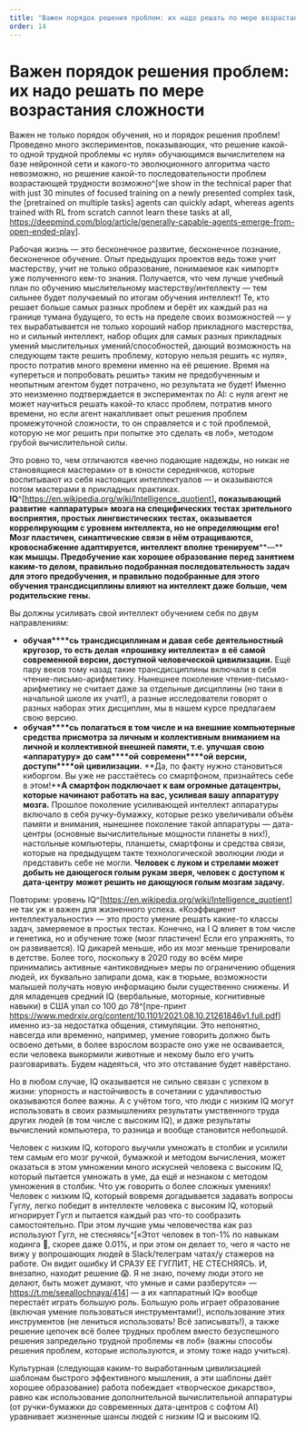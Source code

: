 ```yaml
---
title: "Важен порядок решения проблем: их надо решать по мере возрастания сложности"
order: 14
---
```


# Важен порядок решения проблем: их надо решать по мере возрастания сложности

Важен не только порядок обучения, но и порядок решения проблем! Проведено много экспериментов, показывающих, что решение какой-то одной трудной проблемы «с нуля» обучающимся вычислителем на базе нейронной сети и какого-то эволюционного алгоритма часто невозможно, но решение какой-то последовательности проблем возрастающей трудности возможно^[we show in the technical paper that with just 30 minutes of focused training on a newly presented complex task, the [pretrained on multiple tasks] agents can quickly adapt, whereas agents trained with RL from scratch cannot learn these tasks at all, <https://deepmind.com/blog/article/generally-capable-agents-emerge-from-open-ended-play>].

Рабочая жизнь — это бесконечное развитие, бесконечное познание, бесконечное обучение. Опыт предыдущих проектов ведь тоже учит мастерству, учит не только образование, понимаемое как «импорт» уже полученного кем-то знания. Получается, что чем лучше учебный план по обучению мыслительному мастерству/интеллекту — тем сильнее будет получаемый по итогам обучения интеллект! Те, кто решает больше самых разных проблем и берёт их каждый раз на границе тумана будущего, то есть на пределе своих возможностей — у тех вырабатывается не только хороший набор прикладного мастерства, но и сильный интеллект, набор общих для самых разных прикладных умений мыслительных умений/способностей, дающий возможность на следующем такте решить проблему, которую нельзя решить «с нуля», просто потратив много времени именно на её решение. Время на «упереться и попробовать решить» таким не предобученным и неопытным агентом будет потрачено, но результата не будет! Именно это неизменно подтверждается в экспериментах по AI: с нуля агент не может научиться решать какой-то класс проблем, потратив много времени, но если агент накапливает опыт решения проблем промежуточной сложности, то он справляется и с той проблемой, которую не мог решить при попытке это сделать «в лоб», методом грубой вычислительной силы.

Это ровно то, чем отличаются «вечно подающие надежды, но никак не становящиеся мастерами» от в юности середнячков, которые воспитывают из себя настоящих интеллектуалов — и оказываются потом мастерами в прикладных практиках. **IQ**^[<https://en.wikipedia.org/wiki/Intelligence_quotient>]**, показывающий развитие** **«****аппаратуры****»** **мозга на специфических тестах зрительного восприятия, простых лингвистических тестах, оказывается коррелирующим с уровнем интеллекта, но не определяющим его! Мозг пластичен, синаптические связи в нём отращиваются, кровоснабжение адаптируется, интеллект вполне тренируем****—** **как мышцы. Предобучение как хорошее образование перед занятием каким-то делом, правильно подобранная последовательность задач для этого предобучения, и правильно подобранные для этого обучения трансдисциплины влияют на интеллект даже больше, чем родительские гены.**

Вы должны усиливать свой интеллект обучением себя по двум направлениям:

* **обучая****сь** **трансдисциплинам и давая** **себе** **деятельностный кругозор, то есть делая** **«****прошивку интеллекта****»** **в её самой современной версии, доступной человеческой цивилизации.** Ещё пару веков тому назад такие трансдисциплины включали в себя чтение-письмо-арифметику. Нынешнее поколение чтение-письмо-арифметику не считает даже за отдельные дисциплины (но таки в начальной школе их учат!), а разные исследователи говорят о разных наборах этих дисциплин, мы в нашем курсе предлагаем свою версию.
* **обучая****сь** **полагаться в том числе и на внешние компьютерные средства присмотра за личным и коллективным вниманием на личной и коллективной внешней памяти, т.е. улучшая** **свою «****аппаратуру****»** **до** **сам****ой** **современн****ой** **верси****и****, доступн****ой** **цивилизации.** **Да, по факту нужно становиться киборгом. Вы уже не расстаётесь со смартфоном, признайтесь себе в этом!****А смартфон подключает к вам огромные датацентры, которые начинают работать на вас, усиливая вашу** **аппаратуру мозга.** Прошлое поколение усиливающей интеллект аппаратуры включало в себя ручку-бумажку, которые резко увеличивали объём памяти и внимания, нынешнее поколение такой аппаратуры — дата-центры (основные вычислительные мощности планеты в них!), настольные компьютеры, планшеты, смартфоны и средства связи, которые на предыдущем такте технологической эволюции люди и представить себе не могли. **Человек с луком и стрелами может добыть не дающегося голым рукам зверя, человек с** **доступом к дата-центру** **может решить не дающуюся голым мозгам задачу.**

Повторим: уровень IQ^[<https://en.wikipedia.org/wiki/Intelligence_quotient>] не так уж и важен для жизненного успеха. «Коэффициент интеллектуальности» — это просто умение решать какие-то классы задач, замеряемое в простых тестах. Конечно, на I Q влияет в том числе и генетика, но и обучение тоже (мозг пластичен! Если его упражнять, то он развивается). IQ дикарей меньше, ибо их мозг меньше тренировали в детстве. Более того, поскольку в 2020 году во всём мире принимались активные «антиковидные» меры по ограничению общения людей, их буквально запирали дома, как в тюрьме, возможности малышей получать новую информацию были существенно снижены. И для младенцев средний IQ (вербальные, моторные, когнитивные навыки) в США упал со 100 до 78^[пре-принт <https://www.medrxiv.org/content/10.1101/2021.08.10.21261846v1.full.pdf>] именно из-за недостатка общения, стимуляции. Это непонятно, навсегда или временно, например, умение говорить должно быть освоено детьми, в более взрослом возрасте оно уже не осваивается, если человека выкормили животные и некому было его учить разговаривать. Будем надеяться, что это отставание будет навёрстано.

Но в любом случае, IQ оказывается не сильно связан с успехом в жизни: упорность и настойчивость в сочетании с удачливостью оказываются более важны. А с учётом того, что люди с низким IQ могут использовать в своих размышлениях результаты умственного труда других людей (в том числе с высоким IQ), и даже результаты вычислений компьютера, то разница и вообще становится небольшой.

Человек с низким IQ, которого выучили умножать в столбик и усилили тем самым его мозг ручкой, бумажкой и методом вычисления, может оказаться в этом умножении много искусней человека с высоким IQ, который пытается умножать в уме, да ещё и незнаком с методом умножения в столбик. Что уж говорить о более сложных умениях! Человек с низким IQ, который вовремя догадывается задавать вопросы Гуглу, легко победит в интеллекте человека с высоким IQ, который игнорирует Гугл и пытается каждый раз что-то сообразить самостоятельно. При этом лучшие умы человечества как раз используют Гугл, не стесняясь^[«Этот человек в топ-1% по навыкам кодинга 💯, скорее даже 0.01%, и при этом он делает то, чего я часто не вижу у вопрошающих людей в Slack/телеграм чатах/у стажеров на работе. Он видит ошибку И СРАЗУ ЕЕ ГУГЛИТ, НЕ СТЕСНЯЯСЬ. И, внезапно, находит решение 😱. Я не знаю, почему люди этого не делают, быть может думают, что умные и сами разберутся» — <https://t.me/seeallochnaya/414>] — а их «аппаратный IQ» вообще перестаёт играть большую роль. Большую роль играет образование (включая умение пользоваться инструментами!), использование этих инструментов (не лениться использовать! Всё записывать!), а также решение цепочек всё более трудных проблем вместо безуспешного решения запредельно трудной проблемы «в лоб» (важны способы решения проблем, которые используются, и этому тоже надо учиться).

Культурная (следующая каким-то выработанным цивилизацией шаблонам быстрого эффективного мышления, а эти шаблоны даёт хорошее образование) работа побеждает «творческое дикарство», равно как использование дополнительной вычислительной аппаратуры (от ручки-бумажки до современных дата-центров с софтом AI) уравнивает жизненные шансы людей с низким IQ и высоким IQ.